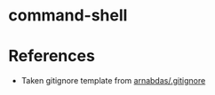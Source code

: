 # command-shell

# References

-   Taken gitignore template from [arnabdas/.gitignore](https://gist.github.com/arnabdas/a914ccde7543b15112bb)
